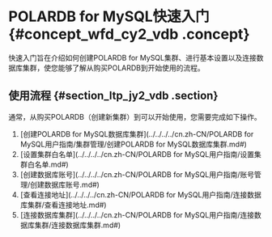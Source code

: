 # POLARDB for MySQL快速入门 {#concept_wfd_cy2_vdb .concept}

快速入门旨在介绍如何创建POLARDB for MySQL集群、进行基本设置以及连接数据库集群，使您能够了解从购买POLARDB到开始使用的流程。

## 使用流程 {#section_ltp_jy2_vdb .section}

通常，从购买POLARDB（创建新集群）到可以开始使用，您需要完成如下操作。

1.  [创建POLARDB for MySQL数据库集群](../../../../cn.zh-CN/POLARDB for MySQL用户指南/集群管理/创建POLARDB for MySQL数据库集群.md#)
2.  [设置集群白名单](../../../../cn.zh-CN/POLARDB for MySQL用户指南/设置集群白名单.md#)
3.  [创建数据库账号](../../../../cn.zh-CN/POLARDB for MySQL用户指南/账号管理/创建数据库账号.md#)
4.  [查看连接地址](../../../../cn.zh-CN/POLARDB for MySQL用户指南/连接数据库集群/查看连接地址.md#)
5.  [连接数据库集群](../../../../cn.zh-CN/POLARDB for MySQL用户指南/连接数据库集群/连接数据库集群.md#)


